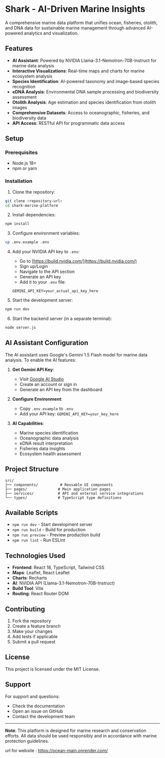 # Shark - AI-Driven Marine Insights

A comprehensive marine data platform that unifies ocean, fisheries, otolith, and DNA data for sustainable marine management through advanced AI-powered analytics and visualization.

## Features

- **AI Assistant**: Powered by NVIDIA Llama-3.1-Nemotron-70B-Instruct for marine data analysis
- **Interactive Visualizations**: Real-time maps and charts for marine ecosystem analysis
- **Species Identification**: AI-powered taxonomy and image-based species recognition
- **eDNA Analysis**: Environmental DNA sample processing and biodiversity assessment
- **Otolith Analysis**: Age estimation and species identification from otolith images
- **Comprehensive Datasets**: Access to oceanographic, fisheries, and biodiversity data
- **API Access**: RESTful API for programmatic data access

## Setup

### Prerequisites

- Node.js 18+ 
- npm or yarn

### Installation

1. Clone the repository:
```bash
git clone <repository-url>
cd shark-marine-platform
```

2. Install dependencies:
```bash
npm install
```

3. Configure environment variables:
```bash
cp .env.example .env
```

4. Add your NVIDIA API key to `.env`:
   - Go to [https://build.nvidia.com/](https://build.nvidia.com/)
   - Sign up/Login
   - Navigate to the API section
   - Generate an API key
   - Add it to your `.env` file:
   ```
   GEMINI_API_KEY=your_actual_api_key_here
   ```

5. Start the development server:
```bash
npm run dev
```

6. Start the backend server (in a separate terminal):
```bash
node server.js
```

## AI Assistant Configuration

The AI assistant uses Google's Gemini 1.5 Flash model for marine data analysis. To enable the AI features:

1. **Get Gemini API Key**:
   - Visit [Google AI Studio](https://aistudio.google.com/)
   - Create an account or sign in
   - Generate an API key from the dashboard

2. **Configure Environment**:
   - Copy `.env.example` to `.env`
   - Add your API key: `GEMINI_API_KEY=your_key_here`

3. **AI Capabilities**:
   - Marine species identification
   - Oceanographic data analysis
   - eDNA result interpretation
   - Fisheries data insights
   - Ecosystem health assessment

## Project Structure

```
src/
├── components/          # Reusable UI components
├── pages/              # Main application pages
├── services/           # API and external service integrations
└── types/              # TypeScript type definitions
```

## Available Scripts

- `npm run dev` - Start development server
- `npm run build` - Build for production
- `npm run preview` - Preview production build
- `npm run lint` - Run ESLint

## Technologies Used

- **Frontend**: React 18, TypeScript, Tailwind CSS
- **Maps**: Leaflet, React Leaflet
- **Charts**: Recharts
- **AI**: NVIDIA API (Llama-3.1-Nemotron-70B-Instruct)
- **Build Tool**: Vite
- **Routing**: React Router DOM

## Contributing

1. Fork the repository
2. Create a feature branch
3. Make your changes
4. Add tests if applicable
5. Submit a pull request

## License

This project is licensed under the MIT License.

## Support

For support and questions:
- Check the documentation
- Open an issue on GitHub
- Contact the development team

---

**Note**: This platform is designed for marine research and conservation efforts. All data should be used responsibly and in accordance with marine protection guidelines.

url for website : https://ocean-main.onrender.com/